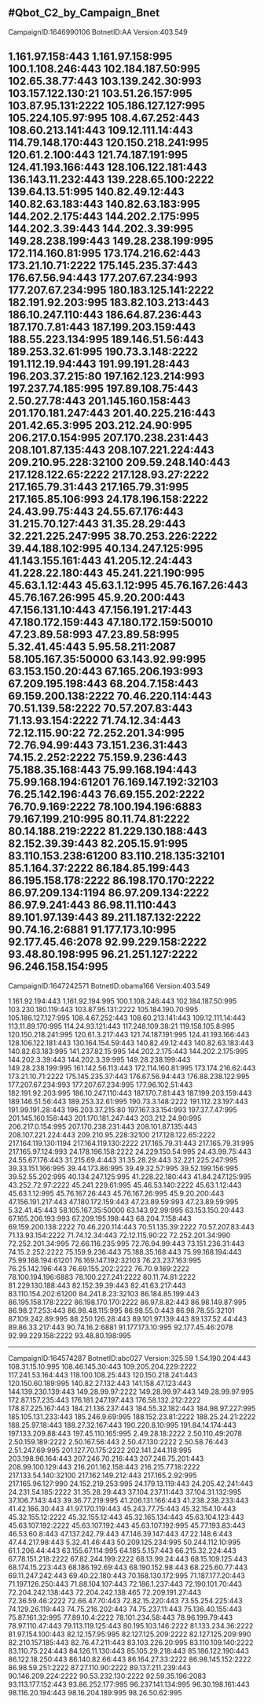 #Qbot_C2_by_Campaign_Bnet
--------------------------------------------------------------------
CampaignID:1646990106
BotnetID:AA
Version:403.549

1.161.97.158:443
1.161.97.158:995
100.1.108.246:443
102.184.187.50:995
102.65.38.77:443
103.139.242.30:993
103.157.122.130:21
103.51.26.157:995
103.87.95.131:2222
105.186.127.127:995
105.224.105.97:995
108.4.67.252:443
108.60.213.141:443
109.12.111.14:443
114.79.148.170:443
120.150.218.241:995
120.61.2.100:443
121.74.187.191:995
124.41.193.166:443
128.106.122.181:443
136.143.11.232:443
139.228.65.100:2222
139.64.13.51:995
140.82.49.12:443
140.82.63.183:443
140.82.63.183:995
144.202.2.175:443
144.202.2.175:995
144.202.3.39:443
144.202.3.39:995
149.28.238.199:443
149.28.238.199:995
172.114.160.81:995
173.174.216.62:443
173.21.10.71:2222
175.145.235.37:443
176.67.56.94:443
177.207.67.234:993
177.207.67.234:995
180.183.125.141:2222
182.191.92.203:995
183.82.103.213:443
186.10.247.110:443
186.64.87.236:443
187.170.7.81:443
187.199.203.159:443
188.55.223.134:995
189.146.51.56:443
189.253.32.61:995
190.73.3.148:2222
191.112.19.94:443
191.99.191.28:443
196.203.37.215:80
197.162.123.214:993
197.237.74.185:995
197.89.108.75:443
2.50.27.78:443
201.145.160.158:443
201.170.181.247:443
201.40.225.216:443
201.42.65.3:995
203.212.24.90:995
206.217.0.154:995
207.170.238.231:443
208.101.87.135:443
208.107.221.224:443
209.210.95.228:32100
209.59.248.140:443
217.128.122.65:2222
217.128.93.27:2222
217.165.79.31:443
217.165.79.31:995
217.165.85.106:993
24.178.196.158:2222
24.43.99.75:443
24.55.67.176:443
31.215.70.127:443
31.35.28.29:443
32.221.225.247:995
38.70.253.226:2222
39.44.188.102:995
40.134.247.125:995
41.143.155.161:443
41.205.12.24:443
41.228.22.180:443
45.241.221.190:995
45.63.1.12:443
45.63.1.12:995
45.76.167.26:443
45.76.167.26:995
45.9.20.200:443
47.156.131.10:443
47.156.191.217:443
47.180.172.159:443
47.180.172.159:50010
47.23.89.58:993
47.23.89.58:995
5.32.41.45:443
5.95.58.211:2087
58.105.167.35:50000
63.143.92.99:995
63.153.150.20:443
67.165.206.193:993
67.209.195.198:443
68.204.7.158:443
69.159.200.138:2222
70.46.220.114:443
70.51.139.58:2222
70.57.207.83:443
71.13.93.154:2222
71.74.12.34:443
72.12.115.90:22
72.252.201.34:995
72.76.94.99:443
73.151.236.31:443
74.15.2.252:2222
75.159.9.236:443
75.188.35.168:443
75.99.168.194:443
75.99.168.194:61201
76.169.147.192:32103
76.25.142.196:443
76.69.155.202:2222
76.70.9.169:2222
78.100.194.196:6883
79.167.199.210:995
80.11.74.81:2222
80.14.188.219:2222
81.229.130.188:443
82.152.39.39:443
82.205.15.91:995
83.110.153.238:61200
83.110.218.135:32101
85.1.164.37:2222
86.184.85.199:443
86.195.158.178:2222
86.198.170.170:2222
86.97.209.134:1194
86.97.209.134:2222
86.97.9.241:443
86.98.11.110:443
89.101.97.139:443
89.211.187.132:2222
90.74.16.2:6881
91.177.173.10:995
92.177.45.46:2078
92.99.229.158:2222
93.48.80.198:995
96.21.251.127:2222
96.246.158.154:995
--------------------------------------------------------------------
CampaignID:1647242571
BotnetID:obama166
Version:403.549

1.161.92.194:443
1.161.92.194:995
100.1.108.246:443
102.184.187.50:995
103.230.180.119:443
103.87.95.131:2222
105.184.190.70:995
105.186.127.127:995
108.4.67.252:443
108.60.213.141:443
109.12.111.14:443
113.11.89.170:995
114.24.93.121:443
117.248.109.38:21
119.158.105.8:995
120.150.218.241:995
120.61.3.217:443
121.74.187.191:995
124.41.193.166:443
128.106.122.181:443
130.164.154.59:443
140.82.49.12:443
140.82.63.183:443
140.82.63.183:995
141.237.82.15:995
144.202.2.175:443
144.202.2.175:995
144.202.3.39:443
144.202.3.39:995
149.28.238.199:443
149.28.238.199:995
161.142.56.113:443
172.114.160.81:995
173.174.216.62:443
173.21.10.71:2222
175.145.235.37:443
176.67.56.94:443
176.88.238.122:995
177.207.67.234:993
177.207.67.234:995
177.96.102.51:443
182.191.92.203:995
186.10.247.110:443
187.170.7.81:443
187.199.203.159:443
189.146.51.56:443
189.253.32.61:995
190.73.3.148:2222
191.112.23.197:443
191.99.191.28:443
196.203.37.215:80
197.167.33.154:993
197.37.7.47:995
201.145.160.158:443
201.170.181.247:443
203.212.24.90:995
206.217.0.154:995
207.170.238.231:443
208.101.87.135:443
208.107.221.224:443
209.210.95.228:32100
217.128.122.65:2222
217.164.119.130:1194
217.164.119.130:2222
217.165.79.31:443
217.165.79.31:995
217.165.97.124:993
24.178.196.158:2222
24.229.150.54:995
24.43.99.75:443
24.55.67.176:443
31.215.69.4:443
31.35.28.29:443
32.221.225.247:995
39.33.151.166:995
39.44.173.86:995
39.49.32.57:995
39.52.199.156:995
39.52.55.202:995
40.134.247.125:995
41.228.22.180:443
41.84.247.125:995
43.252.72.97:2222
45.241.229.61:995
45.46.53.140:2222
45.63.1.12:443
45.63.1.12:995
45.76.167.26:443
45.76.167.26:995
45.9.20.200:443
47.156.191.217:443
47.180.172.159:443
47.23.89.59:993
47.23.89.59:995
5.32.41.45:443
58.105.167.35:50000
63.143.92.99:995
63.153.150.20:443
67.165.206.193:993
67.209.195.198:443
68.204.7.158:443
69.159.200.138:2222
70.46.220.114:443
70.51.135.39:2222
70.57.207.83:443
71.13.93.154:2222
71.74.12.34:443
72.12.115.90:22
72.252.201.34:990
72.252.201.34:995
72.66.116.235:995
72.76.94.99:443
73.151.236.31:443
74.15.2.252:2222
75.159.9.236:443
75.188.35.168:443
75.99.168.194:443
75.99.168.194:61201
76.169.147.192:32103
76.23.237.163:995
76.25.142.196:443
76.69.155.202:2222
76.70.9.169:2222
78.100.194.196:6883
78.100.227.241:2222
80.11.74.81:2222
81.229.130.188:443
82.152.39.39:443
82.41.63.217:443
83.110.154.202:61200
84.241.8.23:32103
86.184.85.199:443
86.195.158.178:2222
86.198.170.170:2222
86.97.8.82:443
86.98.149.87:995
86.98.27.253:443
86.98.48.115:995
86.98.55.0:443
86.98.78.55:32101
87.109.242.89:995
88.250.126.28:443
89.101.97.139:443
89.137.52.44:443
89.86.33.217:443
90.74.16.2:6881
91.177.173.10:995
92.177.45.46:2078
92.99.229.158:2222
93.48.80.198:995

--------------------------------------------------------------------
CampaignID:164574287
BotnetID:abc027
Version:325.59
1.54.190.204:443
108.31.15.10:995
108.46.145.30:443
109.205.204.229:2222
117.241.53.164:443
118.100.108.25:443
120.150.218.241:443
120.150.60.189:995
140.82.27.132:443
141.158.47.123:443
144.139.230.139:443
149.28.99.97:2222
149.28.99.97:443
149.28.99.97:995
172.87.157.235:443
176.181.247.197:443
176.58.132.212:2222
178.87.225.167:443
184.21.136.237:443
184.55.32.182:443
184.98.97.227:995
185.105.131.233:443
185.246.9.69:995
188.152.23.81:2222
188.25.24.21:2222
188.25.97.18:443
188.27.32.167:443
190.220.8.10:995
191.84.14.174:443
197.133.209.88:443
197.45.110.165:995
2.49.28.18:2222
2.50.110.49:2078
2.50.159.189:2222
2.50.167.56:443
2.50.47.130:2222
2.50.58.76:443
2.51.247.69:995
201.127.70.175:2222
202.141.244.118:995
203.198.96.164:443
207.246.70.216:443
207.246.75.201:443
208.99.100.129:443
216.201.162.158:443
216.215.77.18:2222
217.133.54.140:32100
217.162.149.212:443
217.165.2.92:995
217.165.96.127:990
24.152.219.253:995
24.179.13.119:443
24.205.42.241:443
24.231.54.185:2222
31.35.28.29:443
37.104.237.11:443
37.104.31.132:995
37.106.7.143:443
39.36.77.219:995
41.206.131.166:443
41.238.238.233:443
41.42.166.30:443
41.97.170.119:443
45.243.77.75:443
45.32.154.10:443
45.32.155.12:2222
45.32.155.12:443
45.32.165.134:443
45.63.104.123:443
45.63.107.192:2222
45.63.107.192:443
45.63.107.192:995
45.77.193.83:443
46.53.60.8:443
47.137.242.79:443
47.146.39.147:443
47.22.148.6:443
47.44.217.98:443
5.32.41.46:443
50.209.125.234:995
50.244.112.10:995
61.1.206.44:443
63.155.67.114:995
64.185.5.157:443
66.215.32.224:443
67.78.151.218:2222
67.82.244.199:2222
68.13.99.24:443
68.15.109.125:443
68.174.15.223:443
68.186.192.69:443
68.190.152.98:443
68.225.60.77:443
69.11.247.242:443
69.40.22.180:443
70.168.130.172:995
71.187.177.20:443
71.197.126.250:443
71.88.104.107:443
72.186.1.237:443
72.190.101.70:443
72.204.242.138:443
72.204.242.138:465
72.209.191.27:443
72.36.59.46:2222
72.66.47.70:443
72.82.15.220:443
73.55.254.225:443
74.129.26.119:443
74.75.216.202:443
74.75.237.11:443
75.136.40.155:443
75.87.161.32:995
77.89.10.4:2222
78.101.234.58:443
78.96.199.79:443
78.97.110.47:443
79.113.119.125:443
80.195.103.146:2222
81.133.234.36:2222
81.97.154.100:443
82.12.157.95:995
82.127.125.209:2222
82.127.125.209:990
82.210.157.185:443
82.76.47.211:443
83.103.226.20:995
83.110.109.140:2222
83.110.75.224:443
84.126.11.130:443
85.105.29.218:443
85.186.122.190:443
86.122.18.250:443
86.140.82.66:443
86.164.27.33:2222
86.98.145.152:2222
86.98.59.251:2222
87.27.110.90:2222
89.137.211.239:443
90.146.209.224:2222
90.53.232.130:2222
92.59.35.196:2083
93.113.177.152:443
93.86.252.177:995
96.237.141.134:995
96.30.198.161:443
98.116.20.194:443
98.16.204.189:995
98.26.50.62:995


